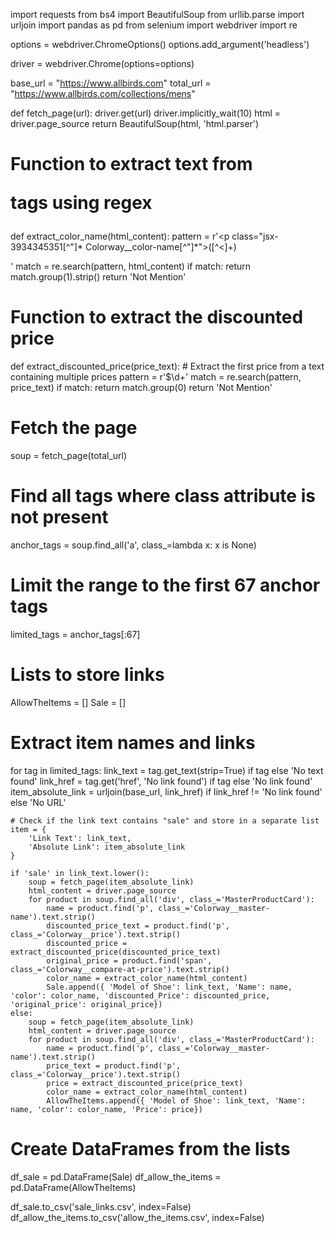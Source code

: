 import requests
from bs4 import BeautifulSoup
from urllib.parse import urljoin
import pandas as pd
from selenium import webdriver
import re

options = webdriver.ChromeOptions()
options.add_argument('headless')

driver = webdriver.Chrome(options=options)

base_url = "https://www.allbirds.com"
total_url = "https://www.allbirds.com/collections/mens"

def fetch_page(url):
    driver.get(url)
    driver.implicitly_wait(10)
    html = driver.page_source
    return BeautifulSoup(html, 'html.parser')

# Function to extract text from <p> tags using regex
def extract_color_name(html_content):
    pattern = r'<p class="jsx-3934345351[^"]* Colorway__color-name[^"]*">([^<]+)</p>'
    match = re.search(pattern, html_content)
    if match:
        return match.group(1).strip()
    return 'Not Mention'

# Function to extract the discounted price
def extract_discounted_price(price_text):
    # Extract the first price from a text containing multiple prices
    pattern = r'\$\d+'
    match = re.search(pattern, price_text)
    if match:
        return match.group(0)
    return 'Not Mention'

# Fetch the page
soup = fetch_page(total_url)

# Find all <a> tags where class attribute is not present
anchor_tags = soup.find_all('a', class_=lambda x: x is None)

# Limit the range to the first 67 anchor tags
limited_tags = anchor_tags[:67]

# Lists to store links
AllowTheItems = []
Sale = []

# Extract item names and links
for tag in limited_tags:
    link_text = tag.get_text(strip=True) if tag else 'No text found'
    link_href = tag.get('href', 'No link found') if tag else 'No link found'
    item_absolute_link = urljoin(base_url, link_href) if link_href != 'No link found' else 'No URL'
    
    # Check if the link text contains "sale" and store in a separate list
    item = {
        'Link Text': link_text,
        'Absolute Link': item_absolute_link
    }
    
    if 'sale' in link_text.lower():
        soup = fetch_page(item_absolute_link)
        html_content = driver.page_source
        for product in soup.find_all('div', class_='MasterProductCard'):
            name = product.find('p', class_='Colorway__master-name').text.strip()
            discounted_price_text = product.find('p', class_='Colorway__price').text.strip()
            discounted_price = extract_discounted_price(discounted_price_text)
            original_price = product.find('span', class_='Colorway__compare-at-price').text.strip()
            color_name = extract_color_name(html_content)
            Sale.append({ 'Model of Shoe': link_text, 'Name': name, 'color': color_name, 'discounted_Price': discounted_price, 'original_price': original_price})
    else:
        soup = fetch_page(item_absolute_link)
        html_content = driver.page_source
        for product in soup.find_all('div', class_='MasterProductCard'):
            name = product.find('p', class_='Colorway__master-name').text.strip()
            price_text = product.find('p', class_='Colorway__price').text.strip()
            price = extract_discounted_price(price_text)
            color_name = extract_color_name(html_content)
            AllowTheItems.append({ 'Model of Shoe': link_text, 'Name': name, 'color': color_name, 'Price': price})

# Create DataFrames from the lists
df_sale = pd.DataFrame(Sale)
df_allow_the_items = pd.DataFrame(AllowTheItems)

df_sale.to_csv('sale_links.csv', index=False)
df_allow_the_items.to_csv('allow_the_items.csv', index=False)
